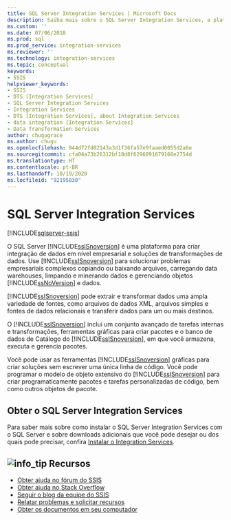 ```yaml
---
title: SQL Server Integration Services | Microsoft Docs
description: Saiba mais sobre o SQL Server Integration Services, a plataforma da Microsoft para criar integração de dados em nível corporativo e soluções de transformações de dados
ms.custom: ''
ms.date: 07/06/2018
ms.prod: sql
ms.prod_service: integration-services
ms.reviewer: ''
ms.technology: integration-services
ms.topic: conceptual
keywords:
- SSIS
helpviewer_keywords:
- SSIS
- DTS [Integration Services]
- SQL Server Integration Services
- Integration Services
- DTS [Integration Services], about Integration Services
- data integration [Integration Services]
- Data Transformation Services
author: chugugrace
ms.author: chugu
ms.openlocfilehash: 944d72fd82143a3d1f36fa57e9faaed0055d2a6e
ms.sourcegitcommit: cfa04a73b26312bf18d8f6296891679166e2754d
ms.translationtype: HT
ms.contentlocale: pt-BR
ms.lasthandoff: 10/19/2020
ms.locfileid: "92195830"
---
```

# <a name="sql-server-integration-services"></a>SQL Server Integration Services

[!INCLUDE[sqlserver-ssis](../includes/applies-to-version/sqlserver-ssis.md)]



O SQL Server [!INCLUDE[ssISnoversion](../includes/ssisnoversion-md.md)] é uma plataforma para criar integração de dados em nível empresarial e soluções de transformações de dados. Use [!INCLUDE[ssISnoversion](../includes/ssisnoversion-md.md)] para solucionar problemas empresariais complexos copiando ou baixando arquivos, carregando data warehouses, limpando e minerando dados e gerenciando objetos [!INCLUDE[ssNoVersion](../includes/ssnoversion-md.md)] e dados.

[!INCLUDE[ssISnoversion](../includes/ssisnoversion-md.md)] pode extrair e transformar dados uma ampla variedade de fontes, como arquivos de dados XML, arquivos simples e fontes de dados relacionais e transferir dados para um ou mais destinos.

O [!INCLUDE[ssISnoversion](../includes/ssisnoversion-md.md)] inclui um conjunto avançado de tarefas internas e transformações, ferramentas gráficas para criar pacotes e o banco de dados de Catálogo do [!INCLUDE[ssISnoversion](../includes/ssisnoversion-md.md)], em que você armazena, executa e gerencia pacotes.

Você pode usar as ferramentas [!INCLUDE[ssISnoversion](../includes/ssisnoversion-md.md)] gráficas para criar soluções sem escrever uma única linha de código. Você pode programar o modelo de objeto extensivo do [!INCLUDE[ssISnoversion](../includes/ssisnoversion-md.md)] para criar programaticamente pacotes e tarefas personalizadas de código, bem como outros objetos de pacote.

## <a name="get-sql-server-integration-services"></a>Obter o SQL Server Integration Services

Para saber mais sobre como instalar o SQL Server Integration Services com o SQL Server e sobre downloads adicionais que você pode desejar ou dos quais pode precisar, confira [Instalar o Integration Services](install-windows/install-integration-services.md).

##  <a name="info_tip-resources"></a>![info_tip](../sql-server/media/info-tip.png) Recursos
-   [Obter ajuda no fórum do SSIS](/answers/topics/sql-server-integration-services.html)
-   [Obter ajuda no Stack Overflow](https://stackoverflow.com/questions/tagged/ssis)  
-   [Seguir o blog da equipe do SSIS](https://blogs.msdn.microsoft.com/ssis/)
-   [Relatar problemas e solicitar recursos](https://feedback.azure.com/forums/908035-sql-server)
-   [Obter os documentos em seu computador](../sql-server/sql-server-offline-documentation.md)